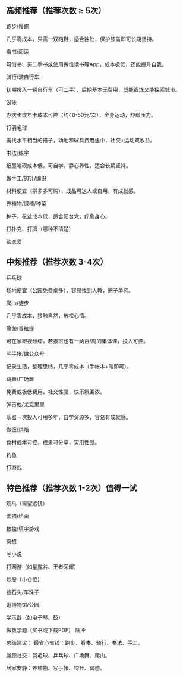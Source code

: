 ## 高频推荐（推荐次数 ≥ 5次）
  
跑步/慢跑
  
几乎零成本，只需一双跑鞋，适合独处，保护膝盖即可长期坚持。
  
看书/阅读
  
可借书、买二手书或使用微信读书等App，成本极低，还能提升自我。
  
骑行/骑自行车
  
初期投入一辆自行车（可二手），后期基本无费用，既能锻炼又能探索城市。
  
游泳
  
办次卡或年卡成本可控（约40-50元/次），全身运动，舒缓压力。
  
打羽毛球
  
需找水平相当的搭子，场地和球具费用适中，社交+运动双收益。
  
书法/练字
  
纸墨笔砚成本低，可自学，静心养性，适合长期坚持。
  
做手工/钩针/编织
  
材料便宜（拼多多可购），成品可送人或自用，有成就感。
  
养植物/绿植/种菜
  
种子、花盆成本低，适合阳台党，疗愈身心。
  
打扑克、打牌（哪种不清楚）
  
谈恋爱


## 中频推荐（推荐次数 3-4次）
  
乒乓球
  
场地便宜（公园免费桌多），容易找到人教，圈子单纯。
  
爬山/徒步
  
几乎零成本，接触自然，放松心情。
  
瑜伽/普拉提
  
可在家跟视频练，若报班也有一两百/周的集体课，投入可控。
  
写手帐/做公众号
  
记录生活，整理思绪，几乎零成本（手帐本+笔即可）。
  
跳舞/广场舞
  
免费或极低费用，社交性强，快乐氛围浓。
  
弹吉他/尤克里里
  
乐器一次投入可用多年，自学资源多，容易有成就感。
  
做饭/烘焙
  
食材成本可控，成果可分享，实用性强。
  
钓鱼
  
打游戏


## 特色推荐（推荐次数 1-2次）值得一试
  
观鸟（需望远镜）
  
素描/绘画
  
数独/填字游戏
  
冥想
  
写小说
  
打网游（如星露谷、王者荣耀）
  
炒股（小仓位）
  
捡石头/车珠子
  
逛博物馆/公园
  
学乐器（如电子琴、鼓）
  
做数学题（买书或下载PDF）
陆冲
  
  
总结建议：
最省心省钱：跑步、看书、骑行、书法、手工。
  
兼顾社交：羽毛球、乒乓球、广场舞、爬山。
  
居家安静：养植物、写手帐、钩针、冥想。 